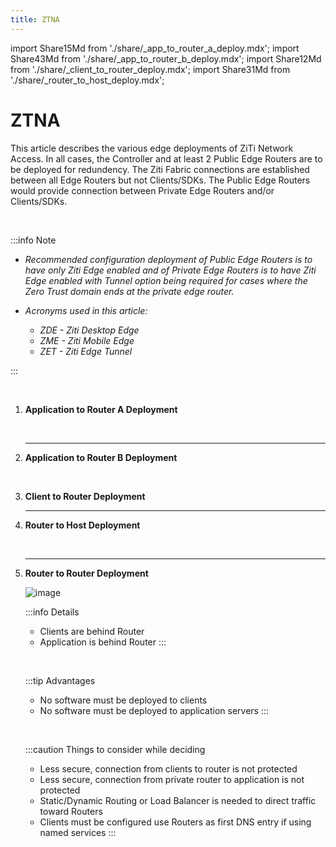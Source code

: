 ```yaml
---
title: ZTNA
---
```


import Share15Md from './share/_app_to_router_a_deploy.mdx';
import Share43Md from './share/_app_to_router_b_deploy.mdx';
import Share12Md from './share/_client_to_router_deploy.mdx';
import Share31Md from './share/_router_to_host_deploy.mdx';

# ZTNA

This article describes the various edge deployments of ZiTi Network Access. In all cases, the Controller and at least 2 Public Edge Routers are to be deployed for redundency. The Ziti Fabric connections are established between all Edge Routers but not Clients/SDKs. The Public Edge Routers would provide connection between Private Edge Routers and/or Clients/SDKs.

&nbsp;

:::info Note

- *Recommended configuration deployment of Public Edge Routers is to have only Ziti Edge enabled and of Private Edge Routers is to have Ziti Edge enabled with Tunnel option being required for cases where the Zero Trust domain ends at the private edge router.*

- *Acronyms used in this article:*
    - *ZDE - Ziti Desktop Edge*
    - *ZME - Ziti Mobile Edge*
    - *ZET - Ziti Edge Tunnel*
    
:::

&nbsp;
  
1. **Application to Router A Deployment**
    &nbsp;

    <Share15Md />

    &nbsp;

    --- 
1. **Application to Router B Deployment**
    &nbsp;

    <Share43Md />

    &nbsp;
  
1. **Client to Router Deployment**
    &nbsp;

    <Share12Md />
    
    ---
1. **Router to Host Deployment**
    &nbsp;
    
    <Share31Md />

    &nbsp;
    
    ---
1. **Router to Router Deployment**
    &nbsp;
    
    ![image](/img/deployment-architecture/router_to_router_deploy.png)

    :::info Details
    - Clients are behind Router
    - Application is behind Router
    :::

    &nbsp;
    
    :::tip Advantages
    - No software must be deployed to clients
    - No software must be deployed to application servers
    :::

    &nbsp;
            
    :::caution Things to consider while deciding
    - Less secure, connection from clients to router is not protected
    - Less secure, connection from private router to application is not protected
    - Static/Dynamic Routing or Load Balancer is needed to direct traffic toward Routers
    - Clients must be configured use Routers as first DNS entry if using named services
    :::




